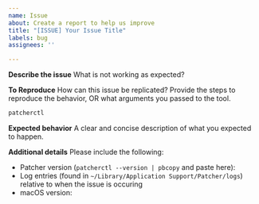 ```yaml
---
name: Issue
about: Create a report to help us improve
title: "[ISSUE] Your Issue Title"
labels: bug
assignees: ''

---
```


**Describe the issue**
What is not working as expected?

**To Reproduce**
How can this issue be replicated? Provide the steps to reproduce the behavior, OR what arguments you passed to the tool.
```bash
patcherctl
```

**Expected behavior**
A clear and concise description of what you expected to happen.

**Additional details**
Please include the following:
- Patcher version (`patcherctl --version | pbcopy` and paste here):
- Log entries (found in `~/Library/Application Support/Patcher/logs`) relative to when the issue is occuring
- macOS version:
